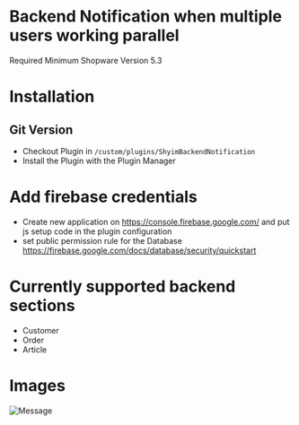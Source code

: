 # Backend Notification when multiple users working parallel

Required Minimum Shopware Version 5.3

# Installation

## Git Version
* Checkout Plugin in `/custom/plugins/ShyimBackendNotification`
* Install the Plugin with the Plugin Manager

# Add firebase credentials
* Create new application on https://console.firebase.google.com/ and put js setup code in the plugin configuration
* set public permission rule for the Database https://firebase.google.com/docs/database/security/quickstart

# Currently supported backend sections

* Customer
* Order
* Article

# Images
![Message](http://i.imgur.com/AYBnn9Q.png)
